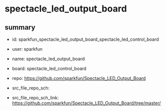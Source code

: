 # spectacle_led_output_board
 
## summary 
* id: sparkfun_spectacle_led_output_board_spectacle_led_control_board
* user: sparkfun
* name: spectacle_led_output_board
* board: spectacle_led_control_board
* repo: https://github.com/sparkfun/Spectacle_LED_Output_Board



* src_file_repo_sch: 
* src_file_repo_sch_link: https://github.com/sparkfun/Spectacle_LED_Output_Board/tree/master/




